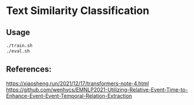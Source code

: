 # Text Similarity Classification
## Usage
```bash
./train.sh
./eval.sh
```
## References:
https://xiaosheng.run/2021/12/17/transformers-note-4.html <br> 
https://github.com/wenhycs/EMNLP2021-Utilizing-Relative-Event-Time-to-Enhance-Event-Event-Temporal-Relation-Extraction